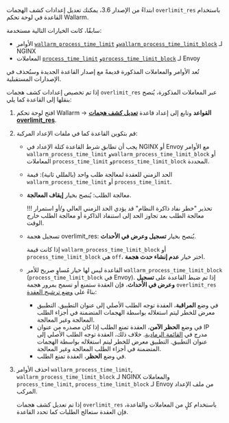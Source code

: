 ابتداءً من الإصدار 3.6، يمكنك تعديل إعدادات كشف الهجمات `overlimit_res` باستخدام القاعدة في لوحة تحكم Wallarm.

سابقًا، كانت الخيارات التالية مستخدمة:

* الأوامر [`wallarm_process_time_limit`][nginx-process-time-limit-docs] و[`wallarm_process_time_limit_block`][nginx-process-time-limit-block-docs] لـ NGINX
* المعاملات [`process_time_limit`][envoy-process-time-limit-docs] و[`process_time_limit_block`][envoy-process-time-limit-block-docs] لـ Envoy

تُعد الأوامر والمعاملات المذكورة قديمةً مع إصدار القاعدة الجديدة وستُحذف في الإصدارات المستقبلية.

إذا تم تخصيص إعدادات كشف هجمات `overlimit_res` عبر المعاملات المذكورة، يُنصح بنقلها إلى القاعدة كما يلي:

1. افتح لوحة تحكم Wallarm → **القواعد** وتابع إلى إعداد قاعدة [**تعديل كشف هجمات overlimit_res**][overlimit-res-rule-docs].
1. قم بتكوين القاعدة كما في ملفات الإعداد المركبة:

    * يجب أن تطابق شرط القاعدة كتلة الإعداد في NGINX أو Envoy مع الأوامر `wallarm_process_time_limit` و`wallarm_process_time_limit_block` أو المعاملات `process_time_limit` و`process_time_limit_block` المحددة.
    * الحد الزمني للعقدة لمعالجة طلب واحد (بالمللي ثانية): قيمة `wallarm_process_time_limit` أو `process_time_limit`.
    * معالجة الطلب: يُنصح بخيار **إيقاف المعالجة**.
    
        !!! تحذير "خطر نفاد ذاكرة النظام"
            قد يؤدي الحد الزمني العالي و/أو استمرار معالجة الطلب بعد تجاوز الحد إلى استنفاد الذاكرة أو معالجة الطلب خارج الوقت.
    
    * تسجيل هجمة overlimit_res: يُنصح بخيار **تسجيل وعرض في الأحداث**.

        إذا كانت قيمة `wallarm_process_time_limit_block` أو `process_time_limit_block` هي `off`، اختر خيار **عدم إنشاء حدث هجمة**.
    
    * القاعدة ليس لها خيار مُساوٍ صريح للأمر `wallarm_process_time_limit_block` (`process_time_limit_block` في Envoy). إذا تم ضبط القاعدة على **تسجيل وعرض في الأحداث**، فإن العقدة ستمنع أو تسمح بمرور هجمة `overlimit_res` بناءً على [وضع ترشيح العقدة][waf-mode-instr]:

        * في وضع **المراقبة**، العقدة توجه الطلب الأصلي إلى عنوان التطبيق. التطبيق معرض للخطر ليتم استغلاله بواسطة الهجمات المتضمنة في أجزاء الطلب المعالجة وغير المعالجة.
        * في وضع **الحظر الآمن**، العقدة تمنع الطلب إذا كان مصدره من عنوان IP مدرج في [القائمة الرمادية][graylist-docs]. خلاف ذلك، العقدة توجه الطلب الأصلي إلى عنوان التطبيق. التطبيق معرض للخطر ليتم استغلاله بواسطة الهجمات المتضمنة في أجزاء الطلب المعالجة وغير المعالجة.
        * في وضع **الحظر**، العقدة تمنع الطلب.
1. احذف الأوامر `wallarm_process_time_limit`, `wallarm_process_time_limit_block` لـ NGINX والمعاملات `process_time_limit`, `process_time_limit_block` لـ Envoy من ملف الإعداد المركب.

    إذا تم تعديل كشف هجمات `overlimit_res` باستخدام كلٍ من المعاملات والقاعدة، فإن العقدة ستعالج الطلبات كما تحدد القاعدة.

[nginx-process-time-limit-docs]: https://docs.wallarm.com/nginx/directives/wallarm_process_time_limit/
[nginx-process-time-limit-block-docs]: https://docs.wallarm.com/nginx/directives/wallarm_process_time_limit_block/
[envoy-process-time-limit-docs]: https://docs.wallarm.com/envoy/parameters/process_time_limit/
[envoy-process-time-limit-block-docs]: https://docs.wallarm.com/envoy/parameters/process_time_limit_block/
[overlimit-res-rule-docs]: https://docs.wallarm.com/rules/overlimit_res-attack-detection/
[waf-mode-instr]: https://docs.wallarm.com/node-modes/
[graylist-docs]: https://docs.wallarm.com/list-management/graylist/